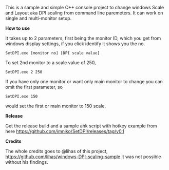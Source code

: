 This is a sample and simple C++ console project to change windows Scale and Layout aka DPI scaling from command line paremeters. It can work on single and multi-monitor setup.

**How to use** 

It takes up to 2 parameters, first being the monitor ID, which you get from windows display settings, if you click identify it shows you the no. 

`SetDPI.exe [monitor no] [DPI scale value]` 

To set 2nd monitor to a scale value of 250, 

`SetDPI.exe 2 250` 

If you have only one monitor or want only main monitor to change you can omit the first parameter, so 

`SetDPI.exe 150`

would set the first or main monitor to 150 scale. 

**Release** 

Get the release build and a sample ahk script with hotkey example from here https://github.com/imniko/SetDPI/releases/tag/v0.1

**Credits** 

The whole credits goes to @lihas of this project, https://github.com/lihas/windows-DPI-scaling-sample it was not possible without his findings. 

